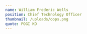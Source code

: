 ```yaml
---
name: William Frederic Wells
position: Chief Technology Officer
thumbnail: /uploads/oops.png
quote: POGI KO
---
```


